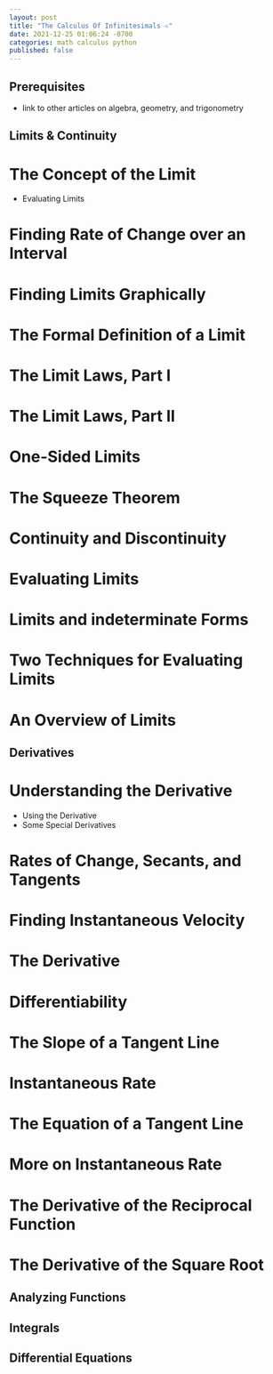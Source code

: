 ```yaml
---
layout: post
title: "The Calculus Of Infinitesimals ♾️"
date: 2021-12-25 01:06:24 -0700
categories: math calculus python
published: false
---
```


<script src="https://polyfill.io/v3/polyfill.min.js?features=es6"></script>
<script id="MathJax-script" async src="https://cdn.jsdelivr.net/npm/mathjax@3/es5/tex-mml-chtml.js"></script>

## **Prerequisites**

- link to other articles on algebra, geometry, and trigonometry

<!-- 
 Overview
    Precalculus Review

    Welcome to Calculus
    The Two Questions of Calculus
    Average Rates of Change
    How to Do Math
    Functions
    Rational functions
    Complex number
    Zeros of polynomial
    Graphing Lines
    Parabolas
    Some Non-Euclidean Geometry 
-->

## **Limits & Continuity**

<!-- $$\Biggl(\biggl(\Bigl(\bigl((x)\bigr)\Bigr)\biggr)\Biggr)$$  -->

# The Concept of the Limit
- Evaluating Limits

# Finding Rate of Change over an Interval
# Finding Limits Graphically
# The Formal Definition of a Limit
# The Limit Laws, Part I
# The Limit Laws, Part II
# One-Sided Limits
# The Squeeze Theorem
# Continuity and Discontinuity
# Evaluating Limits
# Limits and indeterminate Forms
# Two Techniques for Evaluating Limits
# An Overview of Limits


## **Derivatives**

# Understanding the Derivative
- Using the Derivative
- Some Special Derivatives

# Rates of Change, Secants, and Tangents
# Finding Instantaneous Velocity
# The Derivative
# Differentiability
# The Slope of a Tangent Line
# Instantaneous Rate
# The Equation of a Tangent Line
# More on Instantaneous Rate
# The Derivative of the Reciprocal Function
# The Derivative of the Square Root

## **Analyzing Functions**

## **Integrals**

## **Differential Equations**

<!--


    

Computational Techniques

    

    The Power Rule
    The Product and Quotient Rules
    The Chain Rule

    

    A Shortcut for Finding Derivatives
    A Quick Proof of the Power Rule
    Uses of the Power Rule
    The Product Rule
    The Quotient Rule
    An Introduction to the Chain Rule
    Using the Chain Rule
    Combining Computational Techniques

Special Functions

    

    Trigonometric Functions
    Exponential Functions
    Logarithmic Functions

    

    A Review of Trigonometry
    Graphing Trigonometric Functions
    The Derivatives of Trigonometric Functions
    The Number Pi
    Graphing Exponential Functions
    Derivatives of Exponential Functions
    The Music of Math
    Evaluating Logarithmic Functions
    The Derivative of the Natural Log Function
    Using the Derivative Rules with Transcendental Functions

Implicit Differentiation
    

    Implicit Differentiation Basics
    Applying Implicit Differentiation

    

    An Introduction to Implicit Differentiation
    Finding the Derivative Implicitly
    Using Implicit Differentiation
    Applying Implicit Differentiation

Applications of Differentiation

    

    Position and Velocity
    Linear Approximation
    Optimization
    Related Rates 

    

    Acceleration and the Derivative
    Solving Word Problems Involving Distance and Velocity
    Higher-Order Derivatives and Linear Approximation
    Using the Tangent Line Approximation Formula
    Newton’s Method
    The Connection Between Slopes and Optimization
    The Fence Method
    The Box Problem
    The Can Problem
    The Wire-Cutting Problem
    The Pebble Problem
    The Ladder Problem
    The Baseball Problem
    The Blimp Problem
    Math Anxiety

Curve Sketching

    

    Introduction
    Critical Points
    Concavity
    Graphing Using the Derivative
    Asymptotes

    

    An Introduction to Curve Sketching
    Three Big Theorems
    Morale Moment
    Critical Points
    Maximum and Minimum
    Regions Where a Function Increases or Decreases
    The First Derivative Test
    Magic Math
    Concavity and Inflection Points
    Using the Second Derivative to Examine Concavity
    The Möbius Band
    Graphs of Polynomial Functions
    Cusp Points and the Derivative
    Romain-Restricted Functions and the Derivative
    The Second Derivative Test
    Vertical Asymptotes
    Horizontal Asymptotes and Infinite Limits
    Graphing Functions with Asymptotes
    Functions with Asymptotes and Holes
    Functions with Asymptotes and Critical Points

The Basics of Integration

    

    Antiderivatives
    Integration by Substitution
    Illustrating Integration by Substitution
    The FUndamental Theorem of Calculus 

    

    Antidifferentiation
    Antiderivatives of Powers of x
    Antiderivatives of Trigonometric and Exponential Functions
    Undoing the Chain Rule
    Integrating Polynomials by Substitution
    Integrating Composite Trigonometric Functions by Substitution
    Integrating Composite Exponential and Rational Functions by Substitution
    More Integrating Trigonometric Functions by Substitution
    Choosing Effective Function Decompositions

Applications of Integration
    

    Motion
    Finding the Area between Two Curves
    Integrating with Respect to y

    

    Antiderivatives and Motion
    Gravity and Vertical Motion
    Solving Vertical Motion Problems
    The Area between Two Curves
    Limits of Integration and Area
    Common Mistakes to Avoid When Finding Areas
    Regions Bound by Several Curves
    Finding Areas by Integrating with Respect to y: Part One
    Finding Areas by Integrating with Respect to y: Part Two
    Area, Integration by Substitution, and Trigonometry 

L’Hôpital’s Rule
    

    Indeterminate Quotients

    

    Indeterminate Forms
    An Introduction to L’Hôpital’s Rule
    Basic Uses of L’Hôpital’s Rule
    More Exotic Examples of Indeterminate Forms

Elementary Functions and Their Inverses
    

    Inverse Functions
    The Calculus of Inverse Functions
    Inverse Trigonometric Functions
    The Calculus of Inverse Trigonometric Functions

    

    The Exponential and Natural Log Functions
    Differentiating Logarithmic Functions
    Logarithmic Differentiation
    The Basics of Inverse Functions
    Finding the Inverse of a Function
    Derivatives of Inverse Functions
    The Inverse Sine, Cosine, and Tangent Functions
    The Inverse Secant, Cosecant, and Cotangent Functions
    Evaluating Inverse Trigonometric Functions
    Derivatives of Inverse Trigonometric Functions
    More Calculus of Inverse Trigonometric Functions

Techniques of Integration
    

    An Introduction to Integration by Partial Fractions
    Integration by Parts

    

    Finding Partial Fraction Decompositions
    Partial Fractions
    Long Division
    An Introduction to Integration by Parts
    Applying Integration by Parts to the Natural Log Function
    Inspirational Examples of Integration by Parts
    Repeated Application of Integration by Parts
    Algebraic Manipulation and Integration by Parts

Improper Integrals
    

    Improper Integrals

    

    The First Type of Improper Integral
    The Second Type of Improper Integral
    Infinite Limits of Integration, Convergence, and Divergence

Differential Equations
    

    Separable Differential Equations
    Solving First-Order Linear Differential Equations

    

    An Introduction to Differential Equations
    Solving Separable DIfferential Equations
    Finding a Particular Solution
    Direction Fields
    Euler’s Method
    First-Order Linear Differential Equations


    Review and Final Exam 
-->